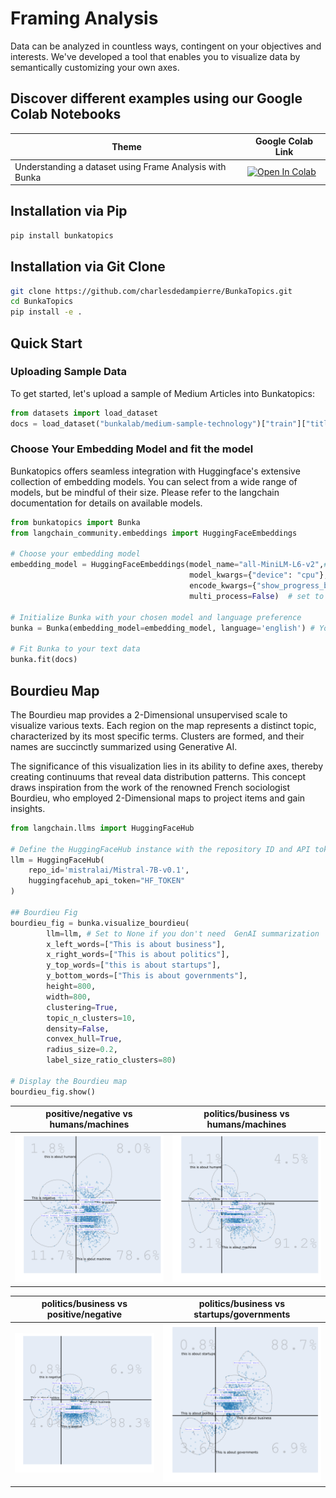 # Framing Analysis

Data can be analyzed in countless ways, contingent on your objectives and interests. We've developed a tool that enables you to visualize data by semantically customizing your own axes.

## Discover different examples using our Google Colab Notebooks

| Theme  | Google Colab Link  |
|---|---|
| Understanding a dataset using Frame Analysis with Bunka | [![Open In Colab](https://colab.research.google.com/assets/colab-badge.svg)](https://colab.research.google.com/drive/1YnOEg9YqsFQLm5OzIpJWBDSsXSNG4zBq#scrollTo=I7P3ZZNb9jO8)

## Installation via Pip

```bash
pip install bunkatopics
```

## Installation via Git Clone

```bash
git clone https://github.com/charlesdedampierre/BunkaTopics.git
cd BunkaTopics
pip install -e .
```

## Quick Start

### Uploading Sample Data

To get started, let's upload a sample of Medium Articles into Bunkatopics:

```python
from datasets import load_dataset
docs = load_dataset("bunkalab/medium-sample-technology")["train"]["title"] # 'docs' is a list of text [text1, text2, ..., textN]
```

### Choose Your Embedding Model and fit the model

Bunkatopics offers seamless integration with Huggingface's extensive collection of embedding models. You can select from a wide range of models, but be mindful of their size. Please refer to the langchain documentation for details on available models.

```python
from bunkatopics import Bunka
from langchain_community.embeddings import HuggingFaceEmbeddings

# Choose your embedding model
embedding_model = HuggingFaceEmbeddings(model_name="all-MiniLM-L6-v2",# We recommend starting with a small model
                                        model_kwargs={"device": "cpu"}, # Or cuda if you have GPU
                                        encode_kwargs={"show_progress_bar": True}, # Show the progress of embeddings
                                        multi_process=False)  # set to True if you have mutliprocessing

# Initialize Bunka with your chosen model and language preference
bunka = Bunka(embedding_model=embedding_model, language='english') # You can choose any language you prefer

# Fit Bunka to your text data
bunka.fit(docs)
```

## Bourdieu Map

The Bourdieu map provides a 2-Dimensional unsupervised scale to visualize various texts. Each region on the map represents a distinct topic, characterized by its most specific terms. Clusters are formed, and their names are succinctly summarized using Generative AI.

The significance of this visualization lies in its ability to define axes, thereby creating continuums that reveal data distribution patterns. This concept draws inspiration from the work of the renowned French sociologist Bourdieu, who employed 2-Dimensional maps to project items and gain insights.

```python
from langchain.llms import HuggingFaceHub

# Define the HuggingFaceHub instance with the repository ID and API token
llm = HuggingFaceHub(
    repo_id='mistralai/Mistral-7B-v0.1',
    huggingfacehub_api_token="HF_TOKEN"
)

## Bourdieu Fig
bourdieu_fig = bunka.visualize_bourdieu(
        llm=llm, # Set to None if you don't need  GenAI summarization
        x_left_words=["This is about business"],
        x_right_words=["This is about politics"],
        y_top_words=["this is about startups"],
        y_bottom_words=["This is about governments"],
        height=800,
        width=800,
        clustering=True,
        topic_n_clusters=10,
        density=False,
        convex_hull=True,
        radius_size=0.2,
        label_size_ratio_clusters=80)

# Display the Bourdieu map
bourdieu_fig.show()
```

positive/negative vs humans/machines            |  politics/business vs humans/machines  
:-------------------------:|:-------------------------:
![Image 1](images/bourdieu_1.png)  |  ![Image 2](images/bourdieu_2.png)

politics/business vs     positive/negative      |  politics/business vs startups/governments
:-------------------------:|:-------------------------:
![Image 3](images/bourdieu_3.png)  |  ![Image 4](images/bourdieu_4.png)
